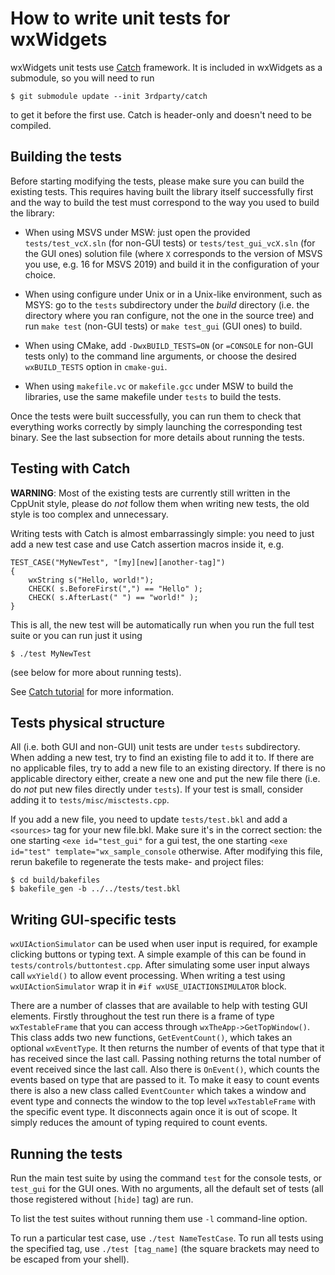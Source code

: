 How to write unit tests for wxWidgets
=====================================

wxWidgets unit tests use [Catch](http://catch-lib.net/) framework. It is
included in wxWidgets as a submodule, so you will need to run

    $ git submodule update --init 3rdparty/catch

to get it before the first use. Catch is header-only and doesn't need to be
compiled.

Building the tests
------------------

Before starting modifying the tests, please make sure you can build the
existing tests. This requires having built the library itself successfully
first and the way to build the test must correspond to the way you used to
build the library:

- When using MSVS under MSW: just open the provided `tests/test_vcX.sln` (for
  non-GUI tests) or `tests/test_gui_vcX.sln` (for the GUI ones) solution file
  (where `X` corresponds to the version of MSVS you use, e.g. 16 for MSVS 2019)
  and build it in the configuration of your choice.

- When using configure under Unix or in a Unix-like environment, such as MSYS:
  go to the `tests` subdirectory under the _build_ directory (i.e. the
  directory where you ran configure, not the one in the source tree) and run
  `make test` (non-GUI tests) or `make test_gui` (GUI ones) to build.

- When using CMake, add `-DwxBUILD_TESTS=ON` (or `=CONSOLE` for non-GUI tests
  only) to the command line arguments, or choose the desired `wxBUILD_TESTS`
  option in `cmake-gui`.

- When using `makefile.vc` or `makefile.gcc` under MSW to build the libraries,
  use the same makefile under `tests` to build the tests.


Once the tests were built successfully, you can run them to check that
everything works correctly by simply launching the corresponding test binary.
See the last subsection for more details about running the tests.


Testing with Catch
------------------

**WARNING**: Most of the existing tests are currently still written in the
CppUnit style, please do _not_ follow them when writing new tests, the old
style is too complex and unnecessary.

Writing tests with Catch is almost embarrassingly simple: you need to just
add a new test case and use Catch assertion macros inside it, e.g.

    TEST_CASE("MyNewTest", "[my][new][another-tag]")
    {
        wxString s("Hello, world!");
        CHECK( s.BeforeFirst(",") == "Hello" );
        CHECK( s.AfterLast(" ") == "world!" );
    }

This is all, the new test will be automatically run when you run the full test
suite or you can run just it using

    $ ./test MyNewTest

(see below for more about running tests).

See [Catch tutorial](https://github.com/philsquared/Catch/blob/v1.11.0/docs/tutorial.md)
for more information.


Tests physical structure
------------------------

All (i.e. both GUI and non-GUI) unit tests are under `tests` subdirectory. When
adding a new test, try to find an existing file to add it to. If there are no
applicable files, try to add a new file to an existing directory. If there is
no applicable directory either, create a new one and put the new file there
(i.e. do _not_ put new files directly under `tests`). If your test is small,
consider adding it to `tests/misc/misctests.cpp`.

If you add a new file, you need to update `tests/test.bkl` and add a
`<sources>` tag for your new file.bkl. Make sure it's in the correct section:
the one starting `<exe id="test_gui"` for a gui test, the one starting `<exe
id="test" template="wx_sample_console` otherwise. After modifying this file,
rerun bakefile to regenerate the tests make- and project files:

    $ cd build/bakefiles
    $ bakefile_gen -b ../../tests/test.bkl


Writing GUI-specific tests
--------------------------

`wxUIActionSimulator` can be used when user input is required, for example
clicking buttons or typing text. A simple example of this can be found in
`tests/controls/buttontest.cpp`. After simulating some user input always
call `wxYield()` to allow event processing. When writing a test using
`wxUIActionSimulator` wrap it in `#if wxUSE_UIACTIONSIMULATOR` block.

There are a number of classes that are available to help with testing GUI
elements. Firstly throughout the test run there is a frame of type
`wxTestableFrame` that you can access through `wxTheApp->GetTopWindow()`. This
class adds two new functions, `GetEventCount()`, which takes an optional
`wxEventType`. It then returns the number of events of that type that it has
received since the last call. Passing nothing returns the total number of event
received since the last call. Also there is `OnEvent()`, which counts the events
based on type that are passed to it. To make it easy to count events there is
also a new class called `EventCounter` which takes a window and event type and
connects the window to the top level `wxTestableFrame` with the specific event
type. It disconnects again once it is out of scope. It simply reduces the
amount of typing required to count events.


Running the tests
-----------------

Run the main test suite by using the command `test` for the console tests,
or `test_gui` for the GUI ones. With no arguments, all the default set of tests
(all those registered without `[hide]` tag) are run.

To list the test suites without running them use `-l` command-line option.

To run a particular test case, use `./test NameTestCase`. To run all tests
using the specified tag, use `./test [tag_name]` (the square brackets may need
to be escaped from your shell).
